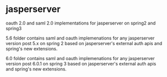 # jasperserver
oauth 2.0 and saml 2.0 implementations for jasperserver on spring2 and spring3

5.6 folder contains saml and oauth implemenations for any jasperserver version post 5.x on spring 2 based on jasperserver's external auth apis
and spring's new extensions.


6.0 folder contains saml and oauth implemenations for any jasperserver version post 6.0.1 on spring 3 based on jasperserver's external auth apis
and spring's new extensions.
